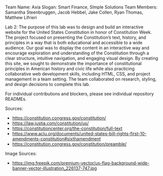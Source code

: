 Team Name: Axia
Slogan: Smart Finance, SImple Solutions
Team Members: Samantha Steenbruggen, Jacob Hebbel, Jake Collen, Ryan Thomas, Matthew Lifrieri

Lab 2: The purpose of this lab was to design and build an interactive website for the United States Constitution in honor of Constitution Week. The project focused on presenting the Constitution’s text, history, and principles in a way that is both educational and accessible to a wide audience. Our goal was to display the content in an interactive way and encourage exploration and understanding of the Constitution through a clear structure, intuitive navigation, and engaging visual design. By creating this site, we sought to demonstrate the importance of constitutional principles in American history and civic life while also practicing collaborative web development skills, including HTML, CSS, and project management in a team setting. The team collaborated on research, styling, and design decisions to complete this lab.


For individual contributions and blockers, please see individual repository READMEs. 

Sources: 
- https://constitution.congress.gov/constitution/
- https://law.justia.com/constitution/us/
- https://constitutioncenter.org/the-constitution/full-text
- https://www.aclu.org/documents/united-states-bill-rights-first-10-amendments-constitution#sixthamendment
- https://constitution.congress.gov/constitution/preamble/


Image Sources:
- https://img.freepik.com/premium-vector/us-flag-background-wide-banner-vector-illustration_226137-747.jpg